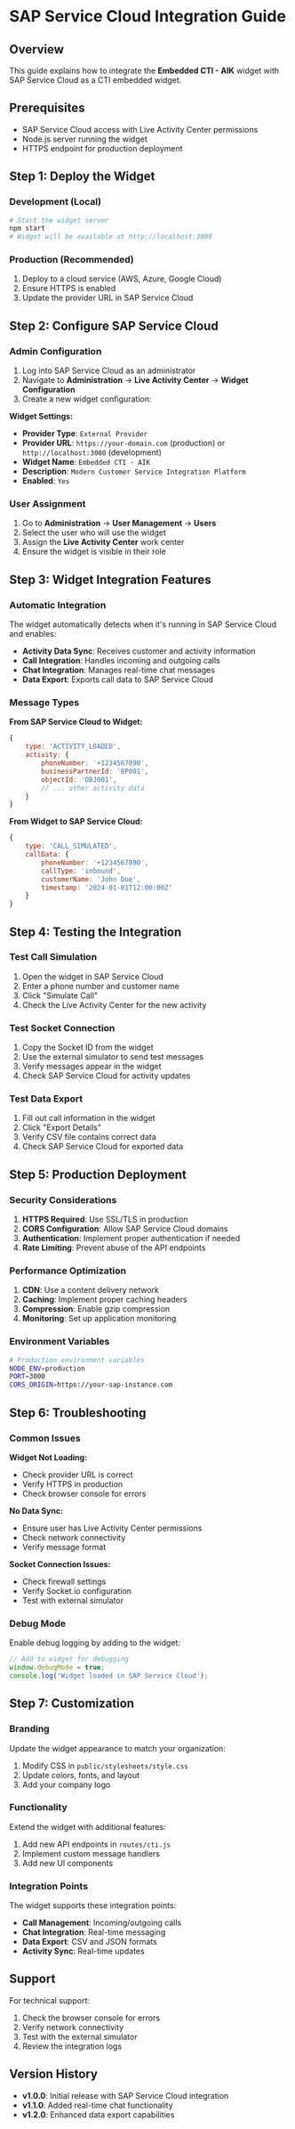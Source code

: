 # SAP Service Cloud Integration Guide

## Overview

This guide explains how to integrate the **Embedded CTI - AIK** widget with SAP Service Cloud as a CTI embedded widget.

## Prerequisites

- SAP Service Cloud access with Live Activity Center permissions
- Node.js server running the widget
- HTTPS endpoint for production deployment

## Step 1: Deploy the Widget

### Development (Local)
```bash
# Start the widget server
npm start
# Widget will be available at http://localhost:3000
```

### Production (Recommended)
1. Deploy to a cloud service (AWS, Azure, Google Cloud)
2. Ensure HTTPS is enabled
3. Update the provider URL in SAP Service Cloud

## Step 2: Configure SAP Service Cloud

### Admin Configuration
1. Log into SAP Service Cloud as an administrator
2. Navigate to **Administration** → **Live Activity Center** → **Widget Configuration**
3. Create a new widget configuration:

**Widget Settings:**
- **Provider Type**: `External Provider`
- **Provider URL**: `https://your-domain.com` (production) or `http://localhost:3000` (development)
- **Widget Name**: `Embedded CTI - AIK`
- **Description**: `Modern Customer Service Integration Platform`
- **Enabled**: `Yes`

### User Assignment
1. Go to **Administration** → **User Management** → **Users**
2. Select the user who will use the widget
3. Assign the **Live Activity Center** work center
4. Ensure the widget is visible in their role

## Step 3: Widget Integration Features

### Automatic Integration
The widget automatically detects when it's running in SAP Service Cloud and enables:

- **Activity Data Sync**: Receives customer and activity information
- **Call Integration**: Handles incoming and outgoing calls
- **Chat Integration**: Manages real-time chat messages
- **Data Export**: Exports call data to SAP Service Cloud

### Message Types

**From SAP Service Cloud to Widget:**
```javascript
{
    type: 'ACTIVITY_LOADED',
    activity: {
        phoneNumber: '+1234567890',
        businessPartnerId: 'BP001',
        objectId: 'OBJ001',
        // ... other activity data
    }
}
```

**From Widget to SAP Service Cloud:**
```javascript
{
    type: 'CALL_SIMULATED',
    callData: {
        phoneNumber: '+1234567890',
        callType: 'inbound',
        customerName: 'John Doe',
        timestamp: '2024-01-01T12:00:00Z'
    }
}
```

## Step 4: Testing the Integration

### Test Call Simulation
1. Open the widget in SAP Service Cloud
2. Enter a phone number and customer name
3. Click "Simulate Call"
4. Check the Live Activity Center for the new activity

### Test Socket Connection
1. Copy the Socket ID from the widget
2. Use the external simulator to send test messages
3. Verify messages appear in the widget
4. Check SAP Service Cloud for activity updates

### Test Data Export
1. Fill out call information in the widget
2. Click "Export Details"
3. Verify CSV file contains correct data
4. Check SAP Service Cloud for exported data

## Step 5: Production Deployment

### Security Considerations
1. **HTTPS Required**: Use SSL/TLS in production
2. **CORS Configuration**: Allow SAP Service Cloud domains
3. **Authentication**: Implement proper authentication if needed
4. **Rate Limiting**: Prevent abuse of the API endpoints

### Performance Optimization
1. **CDN**: Use a content delivery network
2. **Caching**: Implement proper caching headers
3. **Compression**: Enable gzip compression
4. **Monitoring**: Set up application monitoring

### Environment Variables
```bash
# Production environment variables
NODE_ENV=production
PORT=3000
CORS_ORIGIN=https://your-sap-instance.com
```

## Step 6: Troubleshooting

### Common Issues

**Widget Not Loading:**
- Check provider URL is correct
- Verify HTTPS in production
- Check browser console for errors

**No Data Sync:**
- Ensure user has Live Activity Center permissions
- Check network connectivity
- Verify message format

**Socket Connection Issues:**
- Check firewall settings
- Verify Socket.io configuration
- Test with external simulator

### Debug Mode
Enable debug logging by adding to the widget:
```javascript
// Add to widget for debugging
window.debugMode = true;
console.log('Widget loaded in SAP Service Cloud');
```

## Step 7: Customization

### Branding
Update the widget appearance to match your organization:
1. Modify CSS in `public/stylesheets/style.css`
2. Update colors, fonts, and layout
3. Add your company logo

### Functionality
Extend the widget with additional features:
1. Add new API endpoints in `routes/cti.js`
2. Implement custom message handlers
3. Add new UI components

### Integration Points
The widget supports these integration points:
- **Call Management**: Incoming/outgoing calls
- **Chat Integration**: Real-time messaging
- **Data Export**: CSV and JSON formats
- **Activity Sync**: Real-time updates

## Support

For technical support:
1. Check the browser console for errors
2. Verify network connectivity
3. Test with the external simulator
4. Review the integration logs

## Version History

- **v1.0.0**: Initial release with SAP Service Cloud integration
- **v1.1.0**: Added real-time chat functionality
- **v1.2.0**: Enhanced data export capabilities 